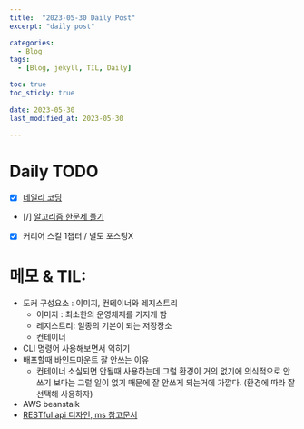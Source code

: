 ```yaml
---
title:  "2023-05-30 Daily Post"
excerpt: "daily post"

categories:
  - Blog
tags:
  - [Blog, jekyll, TIL, Daily]

toc: true
toc_sticky: true
 
date: 2023-05-30
last_modified_at: 2023-05-30

---
```


# Daily TODO

- [x] [데일리 코딩](https://urclass.codestates.com/classroom/33)
- [/] [알고리즘 한문제 풀기](https://www.acmicpc.net/step)
- [x] 커리어 스킬 1챕터 / 별도 포스팅X

# 메모 & TIL: 

- 도커 구성요소 : 이미지, 컨테이너와 레지스트리
	- 이미지 : 최소한의 운영체제를 가지게 함
	- 레지스트리: 일종의 기본이 되는 저장장소
	- 컨테이너
- CLI 명령어 사용해보면서 익히기
- 배포할때 바인드마운트 잘 안쓰는 이유 
	- 컨테이너 소실되면 안될때 사용하는데 그럴 환경이 거의 없기에 의식적으로 안쓰기 보다는 그럴 일이 없기 때문에 잘 안쓰게 되는거에 가깝다. (환경에 따라 잘 선택해 사용하자)
- AWS beanstalk
- [RESTful api 디자인, ms 참고문서](https://learn.microsoft.com/en-us/azure/architecture/best-practices/api-design)